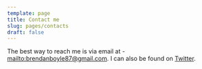 ```yaml
---
template: page
title: Contact me
slug: pages/contacts
draft: false
---
```

The best way to reach me is via email at - <mailto:brendanboyle87@gmail.com>. I can also be found on [Twitter](https://www.twitter.com/brendanboyle87).
